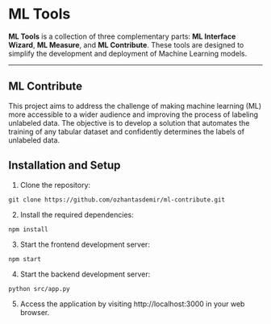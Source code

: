 # ML Tools

**ML Tools** is a collection of three complementary parts: **ML Interface Wizard**, **ML Measure**, and **ML Contribute**. These tools are designed to simplify the development and deployment of Machine Learning models.

---

## ML Contribute

This project aims to address the challenge of making machine learning (ML) more accessible to a wider audience and improving the process of labeling unlabeled data. The objective is to develop a solution that automates the training of any tabular dataset and confidently determines the labels of unlabeled data.

## Installation and Setup

1. Clone the repository:

```shell
git clone https://github.com/ozhantasdemir/ml-contribute.git
```

2. Install the required dependencies:

```shell
npm install
```

3. Start the frontend development server:

```shell
npm start
```

4. Start the backend development server:

```shell
python src/app.py
```

5. Access the application by visiting http://localhost:3000 in your web browser.
